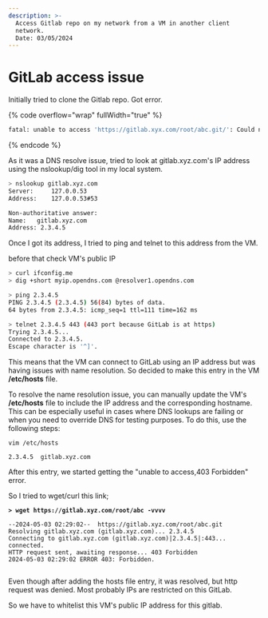 ```yaml
---
description: >-
  Access Gitlab repo on my network from a VM in another client
  network.                                                                       
  Date: 03/05/2024
---
```


# GitLab access issue

Initially tried to clone the Gitlab repo. Got error.

{% code overflow="wrap" fullWidth="true" %}
```bash
fatal: unable to access 'https://gitlab.xyx.com/root/abc.git/': Could not resolve host: gitlab.xyz.com

```
{% endcode %}

As it was a DNS resolve issue, tried to look at gitlab.xyz.com's IP address using the nslookup/dig tool in my local system.

```bash
> nslookup gitlab.xyz.com                                                                                INT root@HMECL003857 14:21:54
Server:		127.0.0.53
Address:	127.0.0.53#53

Non-authoritative answer:
Name:	gitlab.xyz.com
Address: 2.3.4.5

```

Once I got its address, I tried to ping and telnet to this address from the VM.

&#x20;  before that check VM's public IP

```bash
> curl ifconfig.me
> dig +short myip.opendns.com @resolver1.opendns.com
```

```bash
> ping 2.3.4.5
PING 2.3.4.5 (2.3.4.5) 56(84) bytes of data.
64 bytes from 2.3.4.5: icmp_seq=1 ttl=111 time=162 ms

> telnet 2.3.4.5 443 (443 port because GitLab is at https)
Trying 2.3.4.5...
Connected to 2.3.4.5.
Escape character is '^]'.

```

This means that the VM can connect to GitLab using an IP address but was having issues with name resolution. So decided to make this entry in the VM **/etc/hosts** file.

To resolve the name resolution issue, you can manually update the VM's **/etc/hosts** file to include the IP address and the corresponding hostname. This can be especially useful in cases where DNS lookups are failing or when you need to override DNS for testing purposes. To do this, use the following steps:

```
vim /etc/hosts

2.3.4.5  gitlab.xyz.com
```

After this entry, we started getting the "unable to access,403 Forbidden" error.

So I tried to wget/curl this link;

<pre class="language-bash"><code class="lang-bash"><strong>> wget https://gitlab.xyz.com/root/abc -vvvv
</strong><strong>
</strong>--2024-05-03 02:29:02--  https://gitlab.xyz.com/root/abc.git
Resolving gitlab.xyz.com (gitlab.xyz.com)... 2.3.4.5
Connecting to gitlab.xyz.com (gitlab.xyz.com)|2.3.4.5|:443... connected.
HTTP request sent, awaiting response... 403 Forbidden
2024-05-03 02:29:02 ERROR 403: Forbidden.

</code></pre>

Even though after adding the hosts file entry, it was resolved, but http request was denied. Most probably IPs are restricted on this GitLab.

So we have to whitelist this VM's public IP  address for this gitlab.
